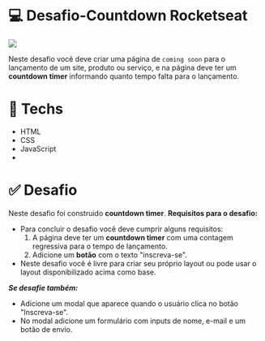 # 💻 Desafio-Countdown Rocketseat

<img src="https://ibb.co/hZP9LSN">


Neste desafio você deve criar uma página de `coming soon` para o lançamento de um site, produto ou serviço, e na página deve ter um **countdown timer** informando quanto tempo falta para o lançamento.


# 🚀 **Techs**


- HTML
- CSS
- JavaScript
- 

# ✅ **Desafio**


Neste desafio foi construido **countdown timer**. 
**Requisitos para o desafio:**

- Para concluir o desafio você deve cumprir alguns requisitos:
    1. A página deve ter um **countdown timer** com uma contagem regressiva para o tempo de lançamento.
    2. Adicione um **botão** com o texto "inscreva-se".
- Neste desafio você é livre para criar seu próprio layout ou pode usar o layout disponibilizado acima como base.

***Se desafie também:***

- Adicione um modal que aparece quando o usuário clica no botão "Inscreva-se".
- No modal adicione um formulário com inputs de nome, e-mail e um botão de envio.
